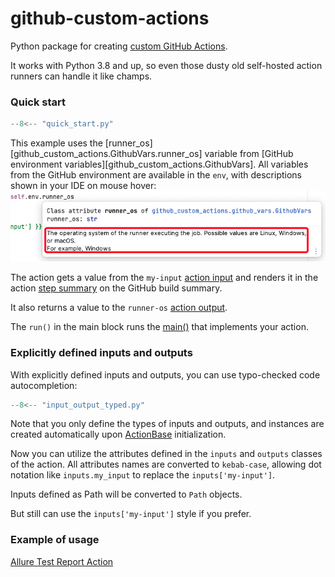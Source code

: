 # github-custom-actions

Python package for creating [custom GitHub Actions](https://docs.github.com/en/actions/creating-actions/about-custom-actions). 

It works with Python 3.8 and up, so even those dusty old self-hosted action runners can 
handle it like champs.

### Quick start

```python
--8<-- "quick_start.py"
```

This example uses the [runner_os][github_custom_actions.GithubVars.runner_os] 
variable from 
[GitHub environment variables][github_custom_actions.GithubVars]. 
All variables from the GitHub environment are available in the `env`, 
with descriptions shown in your IDE on mouse hover:
![var_ide_hover_docstring.jpg](images/var_ide_hover_docstring.jpg)

The action gets a value from the `my-input` [action input](inputs) and renders 
it in the action [step summary](summary) on the GitHub build summary.

It also returns a value to the `runner-os` [action output](outputs).

The `run()` in the main block runs the [main()](main) that implements your action.

### Explicitly defined inputs and outputs

With explicitly defined inputs and outputs, you can use typo-checked code autocompletion:

```python
--8<-- "input_output_typed.py"
```

Note that you only define the types of inputs and outputs, and instances are created automatically
upon [ActionBase](base) initialization.

Now you can utilize the attributes defined in the `inputs` and `outputs` classes of the action. 
All attributes names are converted to `kebab-case`, allowing dot notation like `inputs.my_input`
to replace the `inputs['my-input']`.

Inputs defined as Path will be converted to `Path` objects.

But still can use the `inputs['my-input']` style if you prefer.

### Example of usage

[Allure Test Report Action](https://github.com/andgineer/allure-report/blob/main/src/allure_generate.py)

